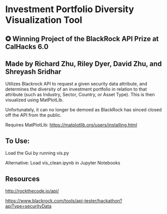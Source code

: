 # Investment Portfolio Diversity Visualization Tool
## ✪ Winning Project of the BlackRock API Prize at CalHacks 6.0
## Made by Richard Zhu, Riley Dyer, David Zhu, and Shreyash Sridhar

Utilizes Blackrock API to request a given security data attribute, and determines the diversity of an investment portfolio in relation to that attribute (such as Industry, Sector, Country, or Asset Type). This is then visualized using MatPlotLib.

Unfortunately, it can no longer be demoed as BlackRock has sinced closed off the API from the public. 

Requires MatPlotLib: https://matplotlib.org/users/installing.html

## To Use:
Load the Gui by running vis.py

Alternative: Load vis_clean.ipynb in Jupyter Notebooks

## Resources
http://rockthecode.io/api/

https://www.blackrock.com/tools/api-tester/hackathon?apiType=securityData
